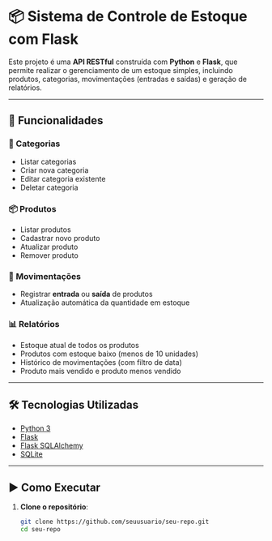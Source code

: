 # 📦 Sistema de Controle de Estoque com Flask

Este projeto é uma **API RESTful** construída com **Python** e **Flask**, que permite realizar o gerenciamento de um estoque simples, incluindo produtos, categorias, movimentações (entradas e saídas) e geração de relatórios.

---

## 🚀 Funcionalidades

### 📁 Categorias
- Listar categorias
- Criar nova categoria
- Editar categoria existente
- Deletar categoria

### 📦 Produtos
- Listar produtos
- Cadastrar novo produto
- Atualizar produto
- Remover produto

### 🔄 Movimentações
- Registrar **entrada** ou **saída** de produtos
- Atualização automática da quantidade em estoque

### 📊 Relatórios
- Estoque atual de todos os produtos
- Produtos com estoque baixo (menos de 10 unidades)
- Histórico de movimentações (com filtro de data)
- Produto mais vendido e produto menos vendido

---

## 🛠️ Tecnologias Utilizadas

- [Python 3](https://www.python.org/)
- [Flask](https://flask.palletsprojects.com/)
- [Flask SQLAlchemy](https://flask-sqlalchemy.palletsprojects.com/)
- [SQLite](https://www.sqlite.org/index.html)

---

## ▶️ Como Executar

1. **Clone o repositório**:
   ```bash
   git clone https://github.com/seuusuario/seu-repo.git
   cd seu-repo
